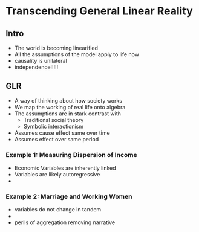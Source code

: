 # Transcending General Linear Reality  

## Intro  
 - The world is becoming linearified  
 - All the assumptions of the model apply to life now  
 - causality is unilateral  
 - independence!!!!!  

## GLR  
 - A way of thinking about how society works  
 - We map the working of real life onto algebra  
 - The assumptions are in stark contrast with  
   - Traditional social theory  
   - Symbolic interactionism  
 - Assumes cause effect same over time  
 - Assumes effect over same period  

### Example 1: Measuring Dispersion of Income  
 - Economic Variables are inherently linked  
 - Variables are likely autoregressive  
 - 

### Example 2: Marriage and Working Women  
 - variables do not change in tandem  
 - 
 - perils of aggregation removing narrative  

